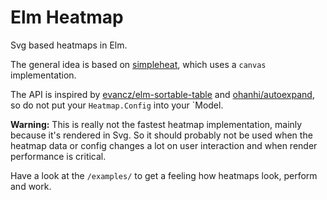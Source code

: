 # Elm Heatmap

Svg based heatmaps in Elm.

The general idea is based on [simpleheat](https://github.com/mourner/simpleheat), which uses a `canvas` implementation.

The API is inspired by [evancz/elm-sortable-table](http://package.elm-lang.org/packages/evancz/elm-sortable-table/1.0.1) and [ohanhi/autoexpand](http://package.elm-lang.org/packages/ohanhi/autoexpand/2.0.0/), so do not put your `Heatmap.Config` into your `Model.

**Warning:** This is really not the fastest heatmap implementation, mainly because it's rendered in Svg. So it should probably not be used when the heatmap data or config changes a lot on user interaction and when render performance is critical.

Have a look at the `/examples/` to get a feeling how heatmaps look, perform and work.
